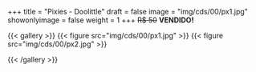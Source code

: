 +++
title = "Pixies - Doolittle"
draft = false
image = "img/cds/00/px1.jpg"
showonlyimage = false
weight = 1
+++
<span class="sold">~~R$ 50~~</span> **VENDIDO!**

<!--more-->


{{< gallery >}}
{{< figure src="img/cds/00/px1.jpg" >}}
{{< figure src="img/cds/00/px2.jpg" >}}

{{< /gallery >}}